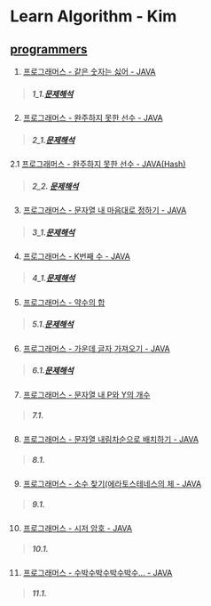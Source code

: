 # Learn Algorithm - Kim

## [programmers](https://programmers.co.kr/)

1. [프로그래머스 - 같은 숫자는 싫어 - JAVA](https://github.com/HyunInKim/algorithm/blob/master/src/No_Samenumber/Solution.java)
>##### 1_1.[문제해석](http://bigzoo.tistory.com/18?category=731175)
2. [프로그래머스 - 완주하지 못한 선수 - JAVA](https://github.com/HyunInKim/algorithm/blob/master/src/Participant/Solution.java)
>##### 2_1.[문제해석](http://bigzoo.tistory.com/19)
2.1 [프로그래머스 - 완주하지 못한 선수 - JAVA(Hash)](https://github.com/HyunInKim/algorithm/blob/master/src/ParticipantUseHashMap/ParticipantuseHashMap.java)
>##### 2_2. [문제해석]()
3. [프로그래머스 - 문자열 내 마음대로 정하기 - JAVA](https://github.com/HyunInKim/algorithm/blob/master/src/String_sort/Solution.java)
>##### 3_1.[문제해석](http://bigzoo.tistory.com/18)
4. [프로그래머스 - K번째 수 - JAVA](https://github.com/HyunInKim/algorithm/tree/master/src/Kth_number/Solution.java)
>##### 4_1.[문제해석](http://bigzoo.tistory.com/17)
5. [프로그래머스 - 약수의 합](https://github.com/HyunInKim/algorithm/blob/master/src/SumOfDivisor/Solution.java)
>##### 5.1.[문제해석](https://github.com/HyunInKim/algorithm/blob/master/src/SumOfDivisor/Solution.java)
6. [프로그래머스 - 가운데 글자 가져오기 - JAVA](https://github.com/HyunInKim/algorithm/blob/master/src/Get_Center_String/center_number.java)
>##### 6.1.[문제해석](http://bigzoo.tistory.com/21)
7. [프로그래머스 - 문자열 내 P와 Y의 개수](https://github.com/HyunInKim/algorithm/blob/master/src/count_of_P_between_Y/countpy.java)
>##### 7.1.[]()
8. [프로그래머스 - 문자열 내림차순으로 배치하기 - JAVA](https://github.com/HyunInKim/algorithm/blob/master/src/Descending_order/Descending.java)
>##### 8.1.[]()
9. [프로그래머스 - 소수 찾기(에라토스테네스의 체 - JAVA](https://github.com/HyunInKim/algorithm/blob/master/src/Prime_number/Prime.java)
>##### 9.1.[]()
10. [프로그래머스 - 시저 암호 - JAVA](https://github.com/HyunInKim/algorithm/blob/master/src/Password/pass2.java)
>##### 10.1.[]()
11. [프로그래머스 - 수박수박수박수박수... - JAVA](https://github.com/HyunInKim/algorithm/blob/master/src/WaterMelon/Water.java)
>##### 11.1.[]()

